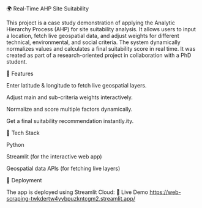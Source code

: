 🌍 Real-Time AHP Site Suitability

This project is a case study demonstration of applying the Analytic Hierarchy Process (AHP) for site suitability analysis.
It allows users to input a location, fetch live geospatial data, and adjust weights for different technical, environmental, and social criteria.
The system dynamically normalizes values and calculates a final suitability score in real time.
It was created as part of a research-oriented project in collaboration with a PhD student.

🔹 Features

Enter latitude & longitude to fetch live geospatial layers.

Adjust main and sub-criteria weights interactively.

Normalize and score multiple factors dynamically.

Get a final suitability recommendation instantly.ity.

🔹 Tech Stack

Python

Streamlit (for the interactive web app)

Geospatial data APIs (for fetching live layers)

🔹 Deployment

The app is deployed using Streamlit Cloud:
🔗 Live Demo https://web-scraping-twkdertw4yybpuzkntcgm2.streamlit.app/
